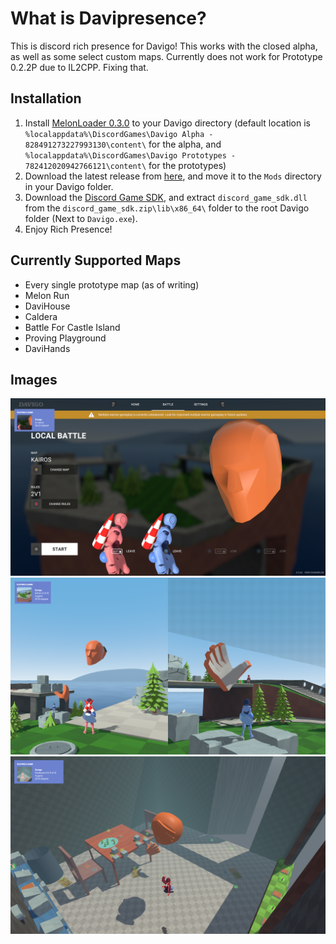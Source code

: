 # What is Davipresence?
This is discord rich presence for Davigo! This works with the closed alpha, as well as some select custom maps. Currently does not work for Prototype 0.2.2P due to IL2CPP. Fixing that. 
## Installation
1. Install [MelonLoader 0.3.0](https://melonwiki.xyz/#/) to your Davigo directory (default location is `%localappdata%\DiscordGames\Davigo Alpha - 828491273227993130\content\` for the alpha, and `%localappdata%\DiscordGames\Davigo Prototypes - 782412020942766121\content\` for the prototypes)
2. Download the latest release from [here](https://github.com/SquirrelKiev/Davipresence/releases/download/v1.0/Davipresence.dll), and move it to the `Mods` directory in your Davigo folder. 
3. Download the [Discord Game SDK](https://dl-game-sdk.discordapp.net/2.5.6/discord_game_sdk.zip), and extract `discord_game_sdk.dll` from the `discord_game_sdk.zip\lib\x86_64\` folder to the root Davigo folder (Next to `Davigo.exe`). 
4. Enjoy Rich Presence!
## Currently Supported Maps
* Every single prototype map (as of writing)
* Melon Run
* DaviHouse
* Caldera
* Battle For Castle Island
* Proving Playground
* DaviHands
## Images
![Menu](https://github.com/SquirrelKiev/Davipresence/blob/master/ReadmeImages/Menu.png?raw=true)
![Kairos](https://github.com/SquirrelKiev/Davipresence/blob/master/ReadmeImages/Kairos.png?raw=true)
![Custom Map Support](https://github.com/SquirrelKiev/Davipresence/blob/master/ReadmeImages/CustomMaps.png?raw=true)
